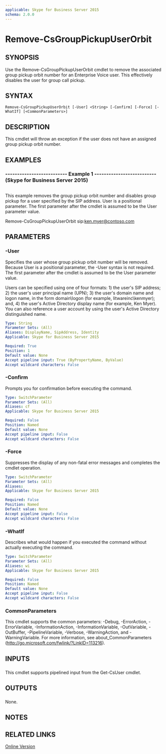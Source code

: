```yaml
---
applicable: Skype for Business Server 2015
schema: 2.0.0
---
```


# Remove-CsGroupPickupUserOrbit

## SYNOPSIS
Use the Remove-CsGroupPickupUserOrbit cmdlet to remove the associated group pickup orbit number for an Enterprise Voice user.
This effectively disables the user for group call pickup.

## SYNTAX

```
Remove-CsGroupPickupUserOrbit [-User] <String> [-Confirm] [-Force] [-WhatIf] [<CommonParameters>]
```

## DESCRIPTION
This cmdlet will throw an exception if the user does not have an assigned group pickup orbit number.

## EXAMPLES

### -------------------------- Example 1 -------------------------- (Skype for Business Server 2015)
```

```

This example removes the group pickup orbit number and disables group pickup for a user specified by the SIP address.
User is a positional parameter.
The first parameter after the cmdlet is assumed to be the User parameter value.

Remove-CsGroupPickupUserOrbit sip:ken.myer@contoso.com

## PARAMETERS

### -User
Specifies the user whose group pickup orbit number will be removed.
Because User is a positional parameter, the -User syntax is not required.
The first parameter after the cmdlet is assumed to be the User parameter value.

Users can be specified using one of four formats: 1) the user's SIP address; 2) the user's user principal name (UPN); 3) the user's domain name and logon name, in the form domain\logon (for example, litwareinc\kenmyer); and, 4) the user's Active Directory display name (for example, Ken Myer).
You can also reference a user account by using the user's Active Directory distinguished name.

```yaml
Type: String
Parameter Sets: (All)
Aliases: DisplayName, SipAddress, Identity
Applicable: Skype for Business Server 2015

Required: True
Position: 1
Default value: None
Accept pipeline input: True (ByPropertyName, ByValue)
Accept wildcard characters: False
```

### -Confirm
Prompts you for confirmation before executing the command.

```yaml
Type: SwitchParameter
Parameter Sets: (All)
Aliases: cf
Applicable: Skype for Business Server 2015

Required: False
Position: Named
Default value: None
Accept pipeline input: False
Accept wildcard characters: False
```

### -Force
Suppresses the display of any non-fatal error messages and completes the cmdlet operation.

```yaml
Type: SwitchParameter
Parameter Sets: (All)
Aliases: 
Applicable: Skype for Business Server 2015

Required: False
Position: Named
Default value: None
Accept pipeline input: False
Accept wildcard characters: False
```

### -WhatIf
Describes what would happen if you executed the command without actually executing the command.

```yaml
Type: SwitchParameter
Parameter Sets: (All)
Aliases: wi
Applicable: Skype for Business Server 2015

Required: False
Position: Named
Default value: None
Accept pipeline input: False
Accept wildcard characters: False
```

### CommonParameters
This cmdlet supports the common parameters: -Debug, -ErrorAction, -ErrorVariable, -InformationAction, -InformationVariable, -OutVariable, -OutBuffer, -PipelineVariable, -Verbose, -WarningAction, and -WarningVariable. For more information, see about_CommonParameters (http://go.microsoft.com/fwlink/?LinkID=113216).

## INPUTS

###  
This cmdlet supports pipelined input from the Get-CsUser cmdlet.

## OUTPUTS

###  
None.

## NOTES

## RELATED LINKS

[Online Version](http://technet.microsoft.com/EN-US/library/dd5e815f-c91b-4b86-8f14-f895f5c3a082(OCS.16).aspx)

